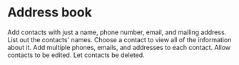Address book
================================
Add contacts with just a name, phone number, email, and mailing address.
List out the contacts' names.
Choose a contact to view all of the information about it.
Add multiple phones, emails, and addresses to each contact.
Allow contacts to be edited.
Let contacts be deleted.
